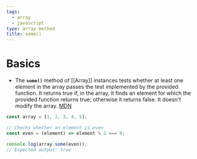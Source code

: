 ```yaml
---
tags:
  - array
  - javascript
type: array method
title: some()
---
```

# Basics
- The **`some()`** method of [[Array]] instances tests whether at least one element in the array passes the test implemented by the provided function. It returns true if, in the array, it finds an element for which the provided function returns true; otherwise it returns false. It doesn't modify the array. [MDN](https://developer.mozilla.org/en-US/docs/Web/JavaScript/Reference/Global_Objects/Array/some)
```javascript
const array = [1, 2, 3, 4, 5];

// Checks whether an element is even
const even = (element) => element % 2 === 0;

console.log(array.some(even));
// Expected output: true

```
